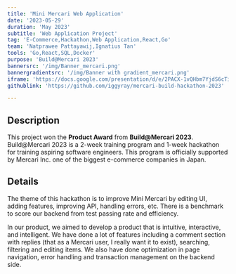 ```yaml
---
title: 'Mini Mercari Web Application'
date: '2023-05-29'
duration: 'May 2023'
subtitle: 'Web Application Project'
tag: 'E-Commerce,Hackathon,Web Application,React,Go'
team: 'Natprawee Pattayawij,Ignatius Tan'
tools: 'Go,React,SQL,Docker'
purpose: 'Build@Mercari 2023'
bannersrc: '/img/Banner_mercari.png'
bannergradientsrc: '/img/Banner with gradient_mercari.png'
iframe: 'https://docs.google.com/presentation/d/e/2PACX-1vQHbm7YjdS6cTiH98Lcb1_mZu9EUxGB5iiq0tCPLRNwOnJKgTRqzjil1stk4-0nNAHt2SBBUzWMGHou/embed?start=false&loop=false&delayms=3000'
githublink: 'https://github.com/iggyray/mercari-build-hackathon-2023'

---
```


## Description
This project won the **Product Award** from **Build@Mercari 2023**. Build@Mercari 2023 is a 2-week training program and 1-week hackathon for training aspiring software engineers. This program is officially supported by Mercari Inc. one of the biggest e-commerce companies in Japan.

## Details
The theme of this hackathon is to improve Mini Mercari by editing UI, adding features, improving API, handling errors, etc. There is a benchmark to score our backend from test passing rate and efficiency. 

In our product, we aimed to develop a product that is intuitive, interactive, and intelligent. We have done a lot of features including a comment section with replies (that as a Mercari user, I really want it to exist), searching, filtering and editing items. We also have done optimization in page navigation, error handling and transaction management on the backend side.